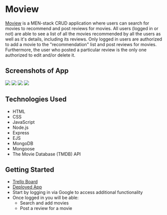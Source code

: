 # Moview

[Moview](https://moview-app-cp.herokuapp.com/) is a MEN-stack CRUD application where users can search for movies to recommend and post reviews for movies. 
All users (logged in or not) are able to see a list of all the movies recommended by all the users as well as it's details, including its reviews. Only logged in users are authorized to add a movie to the "recommendation" list and post reviews for movies. Furthermore, the user who posted a particular review is the only one authorized to edit and/or delete it.


## Screenshots of App

<img src="https://i.imgur.com/aqoFpJF.png" />  
<img src="https://i.imgur.com/r4u57LV.png" />
<img src="https://i.imgur.com/5b6PKjd.png" />  
<img src="https://i.imgur.com/bK3S9rk.png" />

## Technologies Used
  - HTML 
  - CSS
  - JavaScript
  - Node.js
  - Express
  - EJS
  - MongoDB
  - Mongoose
  - The Movie Database (TMDB) API

## Getting Started
- [Trello Board](https://trello.com/b/mIenoNgr/moview)
- [Deployed App](https://moview-app-cp.herokuapp.com/)
- Start by logging in via Google to access additional functionality
- Once logged in you will be able:
   - Search and add movies
   - Post a review for a movie

